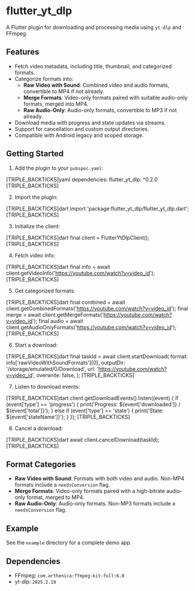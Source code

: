# flutter_yt_dlp

A Flutter plugin for downloading and processing media using `yt-dlp` and FFmpeg.

## Features

- Fetch video metadata, including title, thumbnail, and categorized formats.
- Categorize formats into:
  - **Raw Video with Sound**: Combined video and audio formats, convertible to MP4 if not already.
  - **Merge Formats**: Video-only formats paired with suitable audio-only formats, merged into MP4.
  - **Raw Audio-Only**: Audio-only formats, convertible to MP3 if not already.
- Download media with progress and state updates via streams.
- Support for cancellation and custom output directories.
- Compatible with Android legacy and scoped storage.

## Getting Started

1. Add the plugin to your `pubspec.yaml`:

[TRIPLE_BACKTICKS]yaml
dependencies:
  flutter_yt_dlp: ^0.2.0
[TRIPLE_BACKTICKS]

2. Import the plugin:

[TRIPLE_BACKTICKS]dart
import 'package:flutter_yt_dlp/flutter_yt_dlp.dart';
[TRIPLE_BACKTICKS]

3. Initialize the client:

[TRIPLE_BACKTICKS]dart
final client = FlutterYtDlpClient();
[TRIPLE_BACKTICKS]

4. Fetch video info:

[TRIPLE_BACKTICKS]dart
final info = await client.getVideoInfo('<https://youtube.com/watch?v=video_id>');
[TRIPLE_BACKTICKS]

5. Get categorized formats:

[TRIPLE_BACKTICKS]dart
final combined = await client.getCombinedFormats('<https://youtube.com/watch?v=video_id>');
final merge = await client.getMergeFormats('<https://youtube.com/watch?v=video_id>');
final audio = await client.getAudioOnlyFormats('<https://youtube.com/watch?v=video_id>');
[TRIPLE_BACKTICKS]

6. Start a download:

[TRIPLE_BACKTICKS]dart
final taskId = await client.startDownload(
  format: info['rawVideoWithSoundFormats'][0],
  outputDir: '/storage/emulated/0/Download',
  url: '<https://youtube.com/watch?v=video_id>',
  overwrite: false,
);
[TRIPLE_BACKTICKS]

7. Listen to download events:

[TRIPLE_BACKTICKS]dart
client.getDownloadEvents().listen((event) {
  if (event['type'] == 'progress') {
    print('Progress: ${event['downloaded']} / ${event['total']}');
  } else if (event['type'] == 'state') {
    print('State: ${event['stateName']}');
  }
});
[TRIPLE_BACKTICKS]

8. Cancel a download:

[TRIPLE_BACKTICKS]dart
await client.cancelDownload(taskId);
[TRIPLE_BACKTICKS]

## Format Categories

- **Raw Video with Sound**: Formats with both video and audio. Non-MP4 formats include a `needsConversion` flag.
- **Merge Formats**: Video-only formats paired with a high-bitrate audio-only format, merged to MP4.
- **Raw Audio-Only**: Audio-only formats. Non-MP3 formats include a `needsConversion` flag.

## Example

See the `example` directory for a complete demo app.

## Dependencies

- FFmpeg: `com.arthenica:ffmpeg-kit-full:6.0`
- yt-dlp: `2025.2.19`
